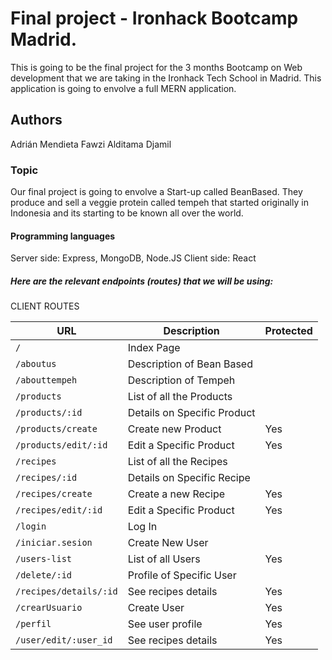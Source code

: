 # Final project - Ironhack Bootcamp Madrid. 

This is going to be the final project for the 3 months Bootcamp on Web development that we are taking in the Ironhack Tech School in Madrid. This application is going to envolve a full MERN application.


## Authors

Adrián Mendieta
Fawzi Alditama Djamil


### Topic

Our final project is going to envolve a Start-up called BeanBased. They produce and sell a veggie protein called tempeh that started originally in Indonesia and its starting to be known all over the world.


#### Programming languages

Server side: Express, MongoDB, Node.JS
Client side: React


##### Here are the relevant endpoints (routes) that we will be using:


CLIENT ROUTES

URL                       | Description                        | Protected
--------------------------| -----------------------------------| --------- | 
`/`                       | Index Page                         |           |
`/aboutus`                | Description of Bean Based          |           |
`/abouttempeh`            | Description of Tempeh              |           |
`/products`               | List of all the Products           |           |
`/products/:id`           | Details on Specific Product        |           |
`/products/create`        | Create new Product                 |Yes        |
`/products/edit/:id`      | Edit a Specific Product            |Yes        |
`/recipes`                | List of all the Recipes            |           |
`/recipes/:id`            | Details on Specific Recipe         |           |
`/recipes/create`         | Create a new Recipe                |Yes        |
`/recipes/edit/:id`       | Edit a Specific Product            |Yes        |
`/login        `          | Log In                             |           | 
`/iniciar.sesion`         | Create New User                    |           |
`/users-list`             | List of all Users                  |Yes        |
`/delete/:id`             | Profile of Specific User           |           |
`/recipes/details/:id`    | See recipes details                |Yes        | 
`/crearUsuario`           | Create User                        |Yes        | 
`/perfil`                 | See user profile                   |Yes        | 
`/user/edit/:user_id`     | See recipes details                |Yes        | 



